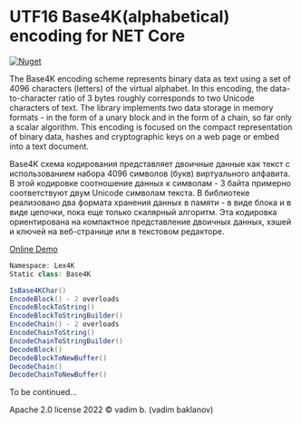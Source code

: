 ﻿# UTF16 Base4K(alphabetical) encoding for NET Core
[![Nuget](https://img.shields.io/nuget/v/Base4K?label=nuget)](https://www.nuget.org/packages/Base4K)

The Base4K encoding scheme represents binary data as text using a set of 4096 characters (letters) of the virtual alphabet.
In this encoding, the data-to-character ratio of 3 bytes roughly corresponds to two Unicode characters of text.
The library implements two data storage in memory formats - in the form of a unary block and in the form of a chain, so far only a scalar algorithm.
This encoding is focused on the compact representation of binary data, hashes and cryptographic keys on a web page or embed into a text document.

Base4K схема кодирования представляет двоичные данные как текст с использованием набора 4096 символов (букв) виртуального алфавита.
В этой кодировке соотношение данных к символам - 3 байта примерно соответствуют двум Unicode символам текста.
В библиотеке реализовано два формата хранения данных в памяти - в виде блока и в виде цепочки, пока еще только скалярный алгоритм.
Эта кодировка ориентирована на компактное представление двоичных данных, хэшей и ключей на веб-странице или в текстовом редакторе.

[Online Demo](https://Lex4K.org/Base4K-encoding)

```c#
Namespace: Lex4K
Static class: Base4K

IsBase4KChar()
EncodeBlock() - 2 overloads
EncodeBlockToString()
EncodeBlockToStringBuilder()
EncodeChain() - 2 overloads
EncodeChainToString()
EncodeChainToStringBuilder()
DecodeBlock()
DecodeBlockToNewBuffer()
DecodeChain()
DecodeChainToNewBuffer()
```

To be continued...

Apache 2.0 license
2022 © vadim b. (vadim baklanov)

